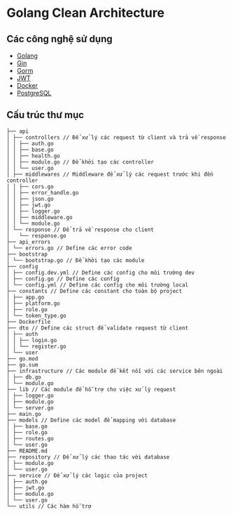 # Golang Clean Architecture


## Các công nghệ sử dụng

- [Golang](https://golang.org/)
- [Gin](https://https://gin-gonic.com/)
- [Gorm](https://gorm.io/)
- [JWT](https://jwt.io/)
- [Docker](https://www.docker.com/)
- [PostgreSQL](https://www.postgresql.org/)

## Cấu trúc thư mục

```
├── api
│ ├── controllers // Để xử lý các request từ client và trả về response
│ │ ├── auth.go
│ │ ├── base.go
│ │ ├── health.go
│ │ ├── module.go // Để khởi tạo các controller
│ │ └── user.go
│ ├── middlewares // Middleware để xử lý các request trước khi đến controller
│ │ ├── cors.go
│ │ ├── error_handle.go
│ │ ├── json.go
│ │ ├── jwt.go
│ │ ├── logger.go
│ │ ├── middleware.go
│ │ └── module.go
│ └── response // Để trả về response cho client
│   └── response.go
├── api_errors
│ └── errors.go // Define các error code
├── bootstrap
│ └── bootstrap.go // Để khởi tạo các module
├── config
│ ├── config.dev.yml // Define các config cho môi trường dev
│ ├── config.go // Define các config
│ └── config.yml // Define các config cho môi trường local
├── constants // Define các constant cho toàn bộ project
│ ├── app.go
│ ├── platform.go
│ ├── role.go
│ └── token_type.go
├── Dockerfile
├── dto // Define các struct để validate request từ client
│ ├── auth
│ │ ├── login.go
│ │ └── register.go
│ └── user
├── go.mod
├── go.sum
├── infrastructure // Các module để kết nối với các service bên ngoài
│ ├── db.go
│ └── module.go
├── lib // Các module để hỗ trợ cho việc xử lý request
│ ├── logger.go
│ ├── module.go
│ └── server.go
├── main.go
├── models // Define các model để mapping với database
│ ├── base.go
│ ├── role.go
│ ├── routes.go
│ └── user.go
├── README.md
├── repository // Để xử lý các thao tác với database
│ ├── module.go
│ └── user.go
├── service // Để xử lý các logic của project
│ ├── auth.go
│ ├── jwt.go
│ ├── module.go
│ └── user.go
└── utils // Các hàm hỗ trợ
```

